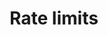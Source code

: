 ---
title: Rate limits
product-type: "connect"
content-type: "api-doc"
order: 4

anchor: "rate-limit-overview"

sections:
  - content: |
      A [rate limit](https://en.wikipedia.org/wiki/Rate_limiting){:target="new"} defines the maximum number of requests, over a period of time, that can be made to the Connect API.

      Rate limits are enforced for endpoints that can return large amounts of data or may require polling to identify updates. To ensure all API consumers receive the same high quality experience, Stitch employs rate limits to ensure API stability and availability.

  - title: "Rate limit application"
    anchor: "rate-limits--application"
    content: |
      Stitch imposes a limit on the number of requests that can be made for a given client ID over a period of time. The number of requests and the time period over which requests can be made varies by resource type.

      Endpoints are grouped based on resource type. Usage counting towards the rate limit for a resource type is aggregated across requests made to all endpoints in the resource type group.

      For example: The **Extractions** and **Loads** endpoints are part of the **Jobs** resource. Requests made to any extraction- or load-based endpoint counts towards the rate limit usage for the **Jobs** resource type.

  - title: "Rate limit types"
    anchor: "rate-limits--types"
    content: |
      The resource type for an endpoint determines how many API requests can be made for a given time period. Refer to the table below for details about resource types and the endpoints that are subject to rate limits.

      **Note**: Only endpoints subject to rate limiting are listed in the table. If an endpoint isn't listed, rate limiting is not currently applicable for that endpoint.
      
      <table class="attribute-list">
      <tr>
      <td width="20%; fixed" align="right">
      <strong>Resource type</strong>
      </td>
      <td>
      <strong>API requests</strong>
      </td>
      <td>
      <strong>Time period</strong>
      </td>
      <td>
      <strong>Affected endpoints</strong>
      </td>
      </tr>
      {% assign rate-limits = site.data.connect.rate-limits %}
      {% for resource-type in rate-limits.resource-types %}
      {% assign this-resource = rate-limits[resource-type.id] %}
      <tr>
      <td align="right">
      <p id ="{{ resource-type.id | append: "--resource-type" }}">{{ this-resource.type | capitalize }}</p>
      </td>
      <td>
      {{ this-resource.request-limit }}
      </td>
      <td>
      {{ this-resource.total-time }} {{ this-resource.time-interval | append: "s" }}
      </td>
      <td>
      <ul style="margin-top: 0px;">
      {% assign connect-endpoints = site.developer-files | where:"content-type","api-endpoint" %}
      {% assign endpoints = connect-endpoints | where:"rate-limit-type",resource-type.id %}

      {% for endpoint in endpoints %}
      <li>
      <a href="#{{ endpoint.key }}">{{ endpoint.method | upcase }} {{ endpoint.short-url | flatify }}</a>
      </li>
      {% endfor %}
      </ul>
      </td>
      </tr>
      {% endfor %}
      </table>

  - title: "Avoid rate limiting violations"
    anchor: "rate-limits--avoid-violations"
    content: |
      Currently, Stitch takes a **DTRT (Do The Right Thing)** approach to enforcing rate limits. There isn't functionality built into the API to programmatically enforce rate limits, but this may change in the future. We're trusting everyone to be good API consumers.

      If a client repeatedly exceeds rate limits, Stitch may block that client from accessing rate limited endpoints.

      To avoid rate limit violations, we recommend making requests only for the data you need, only when you need it. Additionally, distribute requests to ensure you stay within the maximum number of requests during the allowed time period for the endpoint.
---